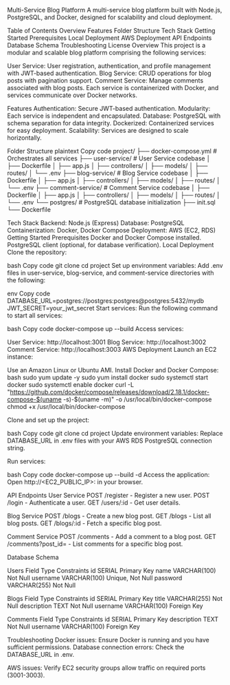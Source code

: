 Multi-Service Blog Platform
A multi-service blog platform built with Node.js, PostgreSQL, and Docker, designed for scalability and cloud deployment.

Table of Contents
Overview
Features
Folder Structure
Tech Stack
Getting Started
Prerequisites
Local Deployment
AWS Deployment
API Endpoints
Database Schema
Troubleshooting
License
Overview
This project is a modular and scalable blog platform comprising the following services:

User Service: User registration, authentication, and profile management with JWT-based authentication.
Blog Service: CRUD operations for blog posts with pagination support.
Comment Service: Manage comments associated with blog posts.
Each service is containerized with Docker, and services communicate over Docker networks.

Features
Authentication: Secure JWT-based authentication.
Modularity: Each service is independent and encapsulated.
Database: PostgreSQL with schema separation for data integrity.
Dockerized: Containerized services for easy deployment.
Scalability: Services are designed to scale horizontally.

Folder Structure
plaintext
Copy code
project/
├── docker-compose.yml       # Orchestrates all services
├── user-service/            # User Service codebase
│   ├── Dockerfile
│   ├── app.js
│   ├── controllers/
│   ├── models/
│   ├── routes/
│   └── .env
├── blog-service/            # Blog Service codebase
│   ├── Dockerfile
│   ├── app.js
│   ├── controllers/
│   ├── models/
│   ├── routes/
│   └── .env
├── comment-service/         # Comment Service codebase
│   ├── Dockerfile
│   ├── app.js
│   ├── controllers/
│   ├── models/
│   ├── routes/
│   └── .env
└── postgres/                # PostgreSQL database initialization
    ├── init.sql
    └── Dockerfile

Tech Stack
Backend: Node.js (Express)
Database: PostgreSQL
Containerization: Docker, Docker Compose
Deployment: AWS (EC2, RDS)
Getting Started
Prerequisites
Docker and Docker Compose installed.
PostgreSQL client (optional, for database verification).
Local Deployment
Clone the repository:

bash
Copy code
git clone <repository-url>
cd project
Set up environment variables: Add .env files in user-service, blog-service, and comment-service directories with the following:

env
Copy code
DATABASE_URL=postgres://postgres:postgres@postgres:5432/mydb
JWT_SECRET=your_jwt_secret
Start services: Run the following command to start all services:

bash
Copy code
docker-compose up --build
Access services:

User Service: http://localhost:3001
Blog Service: http://localhost:3002
Comment Service: http://localhost:3003
AWS Deployment
Launch an EC2 instance:

Use an Amazon Linux or Ubuntu AMI.
Install Docker and Docker Compose:
bash
sudo yum update -y
sudo yum install docker
sudo systemctl start docker
sudo systemctl enable docker
curl -L "https://github.com/docker/compose/releases/download/2.18.1/docker-compose-$(uname -s)-$(uname -m)" -o /usr/local/bin/docker-compose
chmod +x /usr/local/bin/docker-compose

Clone and set up the project:

bash
Copy code
git clone <repository-url>
cd project
Update environment variables: Replace DATABASE_URL in .env files with your AWS RDS PostgreSQL connection string.

Run services:

bash
Copy code
docker-compose up --build -d
Access the application: Open http://<EC2_PUBLIC_IP>:<PORT> in your browser.

API Endpoints
User Service
POST /register - Register a new user.
POST /login - Authenticate a user.
GET /users/:id - Get user details.


Blog Service
POST /blogs - Create a new blog post.
GET /blogs - List all blog posts.
GET /blogs/:id - Fetch a specific blog post.


Comment Service
POST /comments - Add a comment to a blog post.
GET /comments?post_id=<id> - List comments for a specific blog post.


Database Schema

Users
Field	Type	Constraints
id	SERIAL	Primary Key
name	VARCHAR(100)	Not Null
username	VARCHAR(100)	Unique, Not Null
password	VARCHAR(255)	Not Null

Blogs
Field	Type	Constraints
id	SERIAL	Primary Key
title	VARCHAR(255)	Not Null
description	TEXT	Not Null
username	VARCHAR(100)	Foreign Key


Comments
Field	Type	Constraints
id	SERIAL	Primary Key
description	TEXT	Not Null
username	VARCHAR(100)	Foreign Key


Troubleshooting
Docker issues:
Ensure Docker is running and you have sufficient permissions.
Database connection errors:
Check the DATABASE_URL in .env.

AWS issues:
Verify EC2 security groups allow traffic on required ports (3001-3003).
